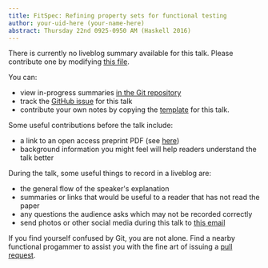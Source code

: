 ```yaml
---
title: FitSpec: Refining property sets for functional testing
author: your-uid-here (your-name-here)
abstract: Thursday 22nd 0925-0950 AM (Haskell 2016)
---
```


There is currently no liveblog summary available for this talk. Please contribute one by modifying [this file](https://github.com/ocamllabs/icfp2016-blog/blob/master/Haskell/fitspec-refining-property-set.md).

You can:
* view in-progress summaries [in the Git repository](https://github.com/ocamllabs/icfp2016-blog/tree/master/Haskell/fitspec-refining-property-set/)
* track the [GitHub issue](https://github.com/ocamllabs/icfp2016-blog/issues/94) for this talk
* contribute your own notes by copying the [template](fitspec-refining-property-set/template.md) for this talk.

Some useful contributions before the talk include:
* a link to an open access preprint PDF (see [here](https://github.com/gasche/icfp2016-papers))
* background information you might feel will help readers understand the talk better

During the talk, some useful things to record in a liveblog are:
* the general flow of the speaker's explanation
* summaries or links that would be useful to a reader that has not read the paper
* any questions the audience asks which may not be recorded correctly
* send photos or other social media during this talk to [this email](mailto:icfp16.photos@gmail.com?subject=Haskell:fitspec-refining-property-set)

If you find yourself confused by Git, you are not alone. Find a nearby functional progammer
to assist you with the fine art of issuing a [pull request](https://help.github.com/articles/about-pull-requests/).

